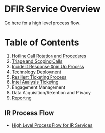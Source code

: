 # DFIR Service Overview

Go [here](#ir-process-flow) for a high level process flow.

# Table of Contents

1. [Hotline Call Rotation and Procedures](https://github.ibm.com/IRIS-NA/DFIR-wiki/wiki/IRIS-IR-Hotline)
2. [Triage and Scoping Calls](https://github.ibm.com/IRIS-NA/DFIR-wiki/wiki/IRIS-IR-Triage-Scoping)
3. [Incident Response Spin Up Process](https://github.ibm.com/IRIS-NA/DFIR-wiki/wiki/IRIS-IR-SpinUp)
4. [Technology Deployment](https://github.ibm.com/IRIS-NA/DFIR-wiki/wiki/IRIS-IR-TechDeploy)
5. [Resilient Ticketing Process](https://github.ibm.com/IRIS-NA/DFIR-wiki/wiki/IRIS-IR-Resilient)
6. [Intel Analysis Ticketing](https://github.ibm.com/IRIS-NA/DFIR-wiki/wiki/IRIS-IR-IntelTicketing)
7. Engagement Management
8. Data Acquisition/Retention and Privacy
9. [Reporting](https://github.ibm.com/IRIS-NA/DFIR-wiki/wiki/DFIR-Documentation)

## IR Process Flow

 - [High Level Process Flow for IR Services](https://github.ibm.com/IRIS-NA/DFIR-wiki/wiki/DFIR/IRIS_IR_Process_High_Level-Flow.pdf) 